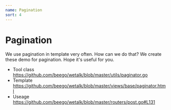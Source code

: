 ```yaml
---
name: Pagination 
sort: 4
---
```


# Pagination
We use pagination in template very often. How can we do that?
We create these demo for pagination. Hope it's useful for you.

- Tool class
https://github.com/beego/wetalk/blob/master/utils/paginator.go
- Template
https://github.com/beego/wetalk/blob/master/views/base/paginator.html
- Useage
https://github.com/beego/wetalk/blob/master/routers/post.go#L131

